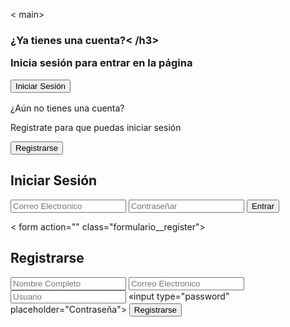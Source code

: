 <!DOCTYPE html>
<html lang="en">
<head>
<meta charset="UTF-8">
<meta name="viewport" content="width=device-width, initial-scale=1.0"> 
  
<title>Login Y Registro - Rodolfogc</title> 
<Link rel="stylesheet" href="assets/css/estilos.css">

</head> <body>

< main>

  <div class="contenedor __todo">

   <div class="caja__trasera">
   <div class="caja__trasera-login">
   <h3>¿Ya tienes una cuenta?< /h3>
   <p>Inicia sesión para entrar en la página</p>
   <button id="btn_iniciar-sesion">Iniciar Sesión</button>
  
  </div>
  
   <div class="caja__trasera-register",
   <h3> ¿Aún no tienes una cuenta?</h3>
   <p>Registrate para que puedas iniciar sesión</p>
<button id="btn__registrarse">Registrarse</button>
</div>
 </div>
<div class_"contenedor__login-register">
  


 <form action="" class="formulario__login">
 <h2>Iniciar Sesión</h2>
<input type="text" placeholder="Correo Electronico">
<input type="password" placeholder="Contraseñar">
<button>Entrar</button>
</ form>

< form action="" class="formulario__register">
<h2> Registrarse</h2>
<input type="text" placeholder="Nombre Completo"> 
<input type="text" placeholder="Correo Electronico">
<input type="text" placeholder="Usuario">
«input type="password" placeholder="Contraseña">
<button> Registrarse</button>
</form>

</div>

 </div>
 </main>
 </body>
</html>
